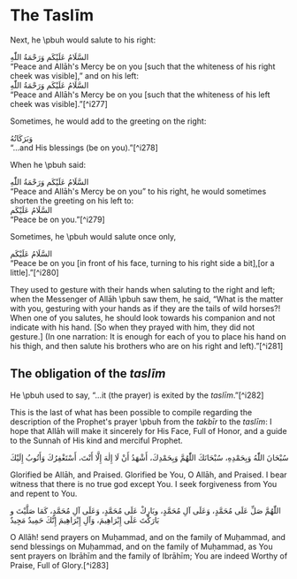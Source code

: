 

# The Taslīm

Next, he \pbuh would salute to his right:

<div lang="ar">السَّلَامُ عَلَيْكَم وَرَحْمَةُ اللّٰهِ</div>  
“Peace and Allāh's Mercy be on you [such that the whiteness of his right cheek was visible],” and on his left:

<div lang="ar">السَّلَامُ عَلَيْكَم وَرَحْمَةُ اللّٰهِ</div>  
“Peace and Allāh's Mercy be on you [such that the whiteness of his left cheek was visible].”[^i277]

Sometimes, he would add to the greeting on the right:

<div lang="ar">وَبَرَكَاتُهُ</div>  
“...and His blessings (be on you).”[^i278]

When he \pbuh said:

<div lang="ar">السَّلَامُ عَلَيْكَم وَرَحْمَةُ اللّٰهِ</div>  
“Peace and Allāh's Mercy be on you” to his right, he would sometimes shorten the greeting on his left to:

<div lang="ar">السَّلَامُ عَلَيْكَم</div>  
“Peace be on you.”[^i279]

Sometimes, he \pbuh would salute once only,

<div lang="ar">السَّلَامُ عَلَيْكَم</div>  
“Peace be on you [in front of his face, turning to his right side a bit],[or a little].”[^i280]

They used to gesture with their hands when saluting to the right and left; when the Messenger of Allāh \pbuh saw them, he said, “What is the matter with you, gesturing with your hands as if they are the tails of wild horses?! When one of you salutes, he should look towards his companion and not indicate with his hand. [So when they prayed with him, they did not gesture.] (In one narration: It is enough for each of you to place his hand on his thigh, and then salute his brothers who are on his right and left).”[^i281]

## The obligation of the _taslīm_

He \pbuh used to say, “...it (the prayer) is exited by the _taslīm_.”[^i282]

This is the last of what has been possible to compile regarding the description of the Prophet's prayer \pbuh from the _takbīr_ to the _taslīm_: I hope that Allāh will make it sincerely for His Face, Full of Honor, and a guide to the Sunnah of His kind and merciful Prophet.

<div lang="ar">سُبْحَانَ اللّٰهُ وَبِحَمْدِهِ، سُبْحَانَكَ اللّٰهُمَّ وَبِحَمْدِكَ، أَشْهَدُ أَنْ لَا إِلٰهَ إِلَّا أَنْتَ، أَسْتَغْفِرُكَ وَأَتُوبُ إِلَيْكَ</div>

Glorified be Allāh, and Praised. Glorified be You, O Allāh, and Praised. I bear witness that there is no true god except You. I seek forgiveness from You and repent to You.

<div lang="ar">اللّٰهُمَّ صَلِّ عَلَى مُحَمَّدٍ، وَعَلَى آلِ مُحَمَّدٍ، وبَارِكْ عَلَى مُحَمَّدٍ، وَعَلَى آلِ مُحَمَّدٍ، كَمَا صَلَّيْتَ و بَارَكْتَ عَلَى إِبْرَاهِيمَ، وَآلِ إِبْرَاهِيمَ إِنَّكَ حَمِيدٌ مَجِيدٌ</div>

O Allāh! send prayers on Muḥammad, and on the family of Muḥammad, and send blessings on Muḥammad, and on the family of Muḥammad, as You sent prayers on Ibrāhīm and the family of Ibrāhīm; You are indeed Worthy of Praise, Full of Glory.[^i283]


